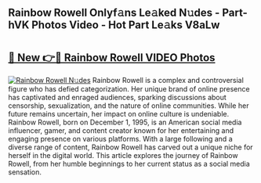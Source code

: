 ## Rainbow Rowell Onlyf𝚊ns Le𝚊ked N𝚞des - Part-hVK Photos Video - Hot Part Le𝚊ks V8aLw

# <h2><a href="http://ac37217.deff.icu/?id=Rainbow+Rowell">🔗 New 👉🔴 Rainbow Rowell VIDEO Photos</a></h2>

[![Rainbow Rowell N𝚞des](https://i.imgur.com/rIISA9y.gif)](http://ac37217.deff.icu/?id=Rainbow+Rowell)
Rainbow Rowell is a complex and controversial figure who has defied categorization. Her unique brand of online presence has captivated and enraged audiences, sparking discussions about censorship, sexualization, and the nature of online communities. While her future remains uncertain, her impact on online culture is undeniable. Rainbow Rowell, born on December 1, 1995, is an American social media influencer, gamer, and content creator known for her entertaining and engaging presence on various platforms. With a large following and a diverse range of content, Rainbow Rowell has carved out a unique niche for herself in the digital world. This article explores the journey of Rainbow Rowell, from her humble beginnings to her current status as a social media sensation.
